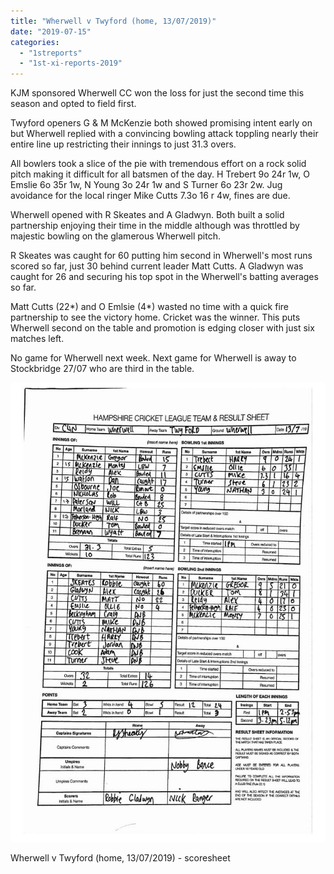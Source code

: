 ```yaml
---
title: "Wherwell v Twyford (home, 13/07/2019)"
date: "2019-07-15"
categories: 
  - "1streports"
  - "1st-xi-reports-2019"
---
```


KJM sponsored Wherwell CC won the loss for just the second time this season and opted to field first.

Twyford openers G & M McKenzie both showed promising intent early on but Wherwell replied with a convincing bowling attack toppling nearly their entire line up restricting their innings to just 31.3 overs.

All bowlers took a slice of the pie with tremendous effort on a rock solid pitch making it difficult for all batsmen of the day. H Trebert 9o 24r 1w, O Emslie 6o 35r 1w, N Young 3o 24r 1w and S Turner 6o 23r 2w. Jug avoidance for the local ringer Mike Cutts 7.3o 16 r 4w, fines are due.

Wherwell opened with R Skeates and A Gladwyn. Both built a solid partnership enjoying their time in the middle although was throttled by majestic bowling on the glamerous Wherwell pitch.

R Skeates was caught for 60 putting him second in Wherwell's most runs scored so far, just 30 behind current leader Matt Cutts. A Gladwyn was caught for 26 and securing his top spot in the Wherwell's batting averages so far.

Matt Cutts (22\*) and O Emlsie (4\*) wasted no time with a quick fire partnership to see the victory home. Cricket was the winner. This puts Wherwell second on the table and promotion is edging closer with just six matches left.

No game for Wherwell next week. Next game for Wherwell is away to Stockbridge 27/07 who are third in the table.

[![](images/20190713-Twyford-702x1024.jpg)](https://www.wherwellcc.co.uk/wp-content/uploads/2019/07/20190713-Twyford.jpg)

Wherwell v Twyford (home, 13/07/2019) - scoresheet
